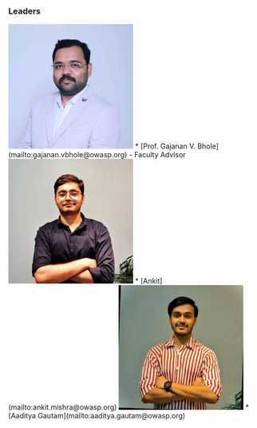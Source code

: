 ### Leaders
<img width = "250" height = "250" src="assets/sir-new.jpeg"/>
              * [Prof. Gajanan V. Bhole](mailto:gajanan.vbhole@owasp.org) -  Faculty Advisor 
 <img width = "250" height = "250" src="assets/ankit-new.jpeg"/>
                 * [Ankit](mailto:ankit.mishra@owasp.org)  
  <img width = "250" height = "250" src="assets/ag-new.jpeg"/>
                 * [Aaditya Gautam](mailto:aaditya.gautam@owasp.org) 
